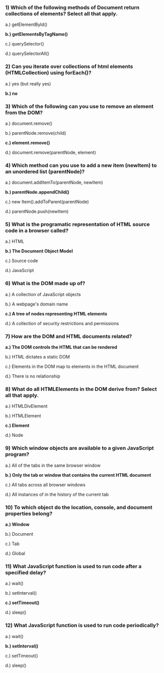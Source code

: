 ### 1) Which of the following methods of Document return collections of elements? Select all that apply.
a.) getElementById()

**b.) getElementsByTagName()**

c.) querySelector()

d.) querySelectorAll()

### 2) Can you iterate over collections of html elements (HTMLCollection) using forEach()?
a.) yes (but really yes)

**b.) no**
### 3) Which of the following can you use to remove an element from the DOM?
a.) document.remove()

b.) parentNode.remove(child)

**c.) element.remove()**

d.) document.remove(parentNode, element)
### 4) Which method can you use to add a new item (newItem) to an unordered list (parentNode)?
a.) document.addItemTo(parentNode, newItem)

**b.) parentNode.appendChild()**

c.) new Item().addToParent(parentNode)

d.) parentNode.push(newItem)
### 5) What is the programatic representation of HTML source code in a browser called?
a.) HTML

**b.) The Document Object Model**

c.) Source code

d.) JavaScript
### 6) What is the DOM made up of?
a.) A collection of JavaScript objects

b.) A webpage's domain name

**c.) A tree of nodes representing HTML elements**

d.) A collection of security restrictions and permissions
### 7) How are the DOM and HTML documents related?
**a.) The DOM controls the HTML that can be rendered**

b.) HTML dictates a static DOM

c.) Elements in the DOM map to elements in the HTML document

d.) There is no relationship
### 8) What do all HTMLElements in the DOM derive from? Select all that apply.
a.) HTMLDivElement

b.) HTMLElement

**c.) Element**

d.) Node
### 9) Which window objects are available to a given JavaScript program?
a.) All of the tabs in the same browser window

**b.) Only the tab or window that contains the current HTML document**

c.) All tabs across all browser windows

d.) All instances of in the history of the current tab
### 10) To which object do the location, console, and document properties belong?
**a.) Window**

b.) Document

c.) Tab

d.) Global
### 11) What JavaScript function is used to run code after a specified delay?
a.) wait()

b.) setInterval()

**c.) setTimeout()**

d.) sleep()
### 12) What JavaScript function is used to run code periodically?
a.) wait()

**b.) setInterval()**

c.) setTimeout()

d.) sleep()
